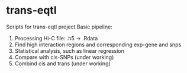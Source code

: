 # trans-eqtl
Scripts for trans-eqtl project
Basic pipeline: 
1. Processing Hi-C file: .h5 -> .Rdata
2. Find high interaction regions and corresponding exp-gene and snps
3. Statistical analysis, such as linear regression
4. Compare with cis-SNPs (under working)
5. Combind cis and trans (under working)

